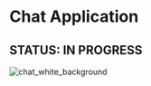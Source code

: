 # Chat Application

## STATUS: IN PROGRESS

![chat_white_background](https://github.com/user-attachments/assets/5e01362c-e887-4ada-92cc-ac141ded6e7b)
